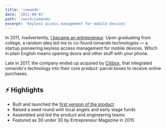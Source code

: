 ```yaml
---
title: 'iomando'
date: '2011-09-01'
path: '/work/iomando'
excerpt: 'Keyless access management for mobile devices'
---
```


In 2011, inadvertently, [I became an entrepreneur](/blog/2013/iomando-prologue). Upon graduating from college, a random idea led me to co-found iomando technologies — a startup pioneering keyless access management for mobile devices. Which in plain English means opening doors and other stuff with your phone.

Late in 2017, the company ended up acquired by [Citibox](https://www.citibox.com/), that integrated iomando's technology into their core product: parcel boxes to receive online purchases.

## ⚡️ Highlights

- Built and launched the [first version of the product](/blog/2013/iomando-10)
- Raised a seed round with local angels and early stage funds
- Assembled and led the product and engineering teams
- Featured as 30 under 30 by Entrepreneur Magazine in 2015
